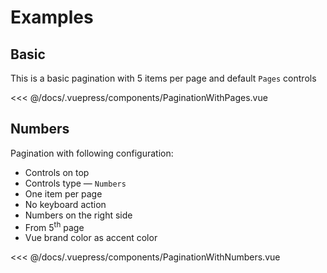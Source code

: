 # Examples

## Basic
This is a basic pagination with 5 items per page and default `Pages` controls

<PaginationWithPages />
<<< @/docs/.vuepress/components/PaginationWithPages.vue


## Numbers
Pagination with following configuration:  

* Controls on top
* Controls type — `Numbers`
* One item per page
* No keyboard action
* Numbers on the right side
* From 5<sup>th</sup> page
* Vue brand color as accent color

<PaginationWithNumbers />
<<< @/docs/.vuepress/components/PaginationWithNumbers.vue
